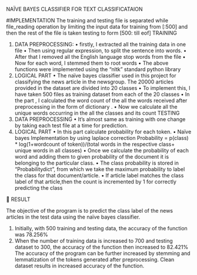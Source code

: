 NAÏVE BAYES CLASSIFIER FOR TEXT CLASSIFICATAION


#IMPLEMENTATION
The training and testing file is separated while file_reading operation by limiting the input data for training from [:500] and then the rest of the file is taken testing to form [500: till eof]
TRAINING
1)	DATA PREPROCESSING:
•	firstly, I extracted all the training data in one file
•	Then using regular expression, to split the sentence into words. 
•	After that I removed all the English language stop words from the file
•	Now for each word, I stemmed them to root words 
•	The above functions were implemented using the “nltk” standard python library
2)	LOGICAL PART
•	The naïve bayes classifier used in this project for classifying the news article in the newsgroup. The 20000 articles provided in the dataset are divided into 20 classes
•	To implement this, I have taken 500 files as training dataset from each of the 20 classes
•	In the part , I calculated the word count of the all the words received after preprocessing in the form of dictionary .
•	Now we calculate all the unique words occurring in the all the classes and its count
TESTING
1)	DATA PREPROCESSING
•	It’s almost same as training with one change by taking each test file at a time for prediction.
2)	LOGICAL PART
•	In this part calculate probability for each token.
•	Naïve bayes Implementation by using laplace correction 
Probability = p(class) * log(1+wordcount of token))/(total words in the respective class+ unique words in all classes)
•	Once we calculate the probability of each word and adding them to given probability of the document it is belonging to the particular class. 
•	The class probability is stored in “Probabilitydict”, from which we take the maximum probability to label the class for that document/article.
•	If article label matches the class label of that article,then the count is incremented by 1 for correctly predicting the class


	RESULT

The objective of the program is to predict the class label of the news articles in the test data using the naïve bayes classifier. 

1)	Initially, with 500 training and testing data, the accuracy of the function was 78.256%
2)	When the number of training data is increased to 700 and testing dataset to 300, the accuracy of the function then increased to 82.421%
The accuracy of the program can be further increased by stemming and lemmatization of the tokens generated after preprocessing. Clean dataset results in increased accuracy of the function.
